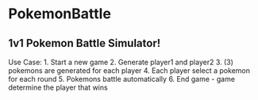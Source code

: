 # PokemonBattle

## 1v1 Pokemon Battle Simulator!

Use Case:
    1. Start a new game
    2. Generate player1 and player2
    3. (3) pokemons are generated for each player
    4. Each player select a pokemon for each round
    5. Pokemons battle automatically
    6. End game - game determine the player that wins
